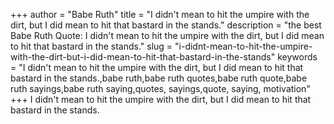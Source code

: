 +++
author = "Babe Ruth"
title = "I didn't mean to hit the umpire with the dirt, but I did mean to hit that bastard in the stands."
description = "the best Babe Ruth Quote: I didn't mean to hit the umpire with the dirt, but I did mean to hit that bastard in the stands."
slug = "i-didnt-mean-to-hit-the-umpire-with-the-dirt-but-i-did-mean-to-hit-that-bastard-in-the-stands"
keywords = "I didn't mean to hit the umpire with the dirt, but I did mean to hit that bastard in the stands.,babe ruth,babe ruth quotes,babe ruth quote,babe ruth sayings,babe ruth saying,quotes, sayings,quote, saying, motivation"
+++
I didn't mean to hit the umpire with the dirt, but I did mean to hit that bastard in the stands.
